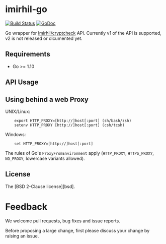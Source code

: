 imirhil-go
============

[![Build Status](https://travis-ci.org/keltia/imirhil-go.svg?branch=master)](https://travis-ci.org/keltia/imirhil-go)
[![GoDoc](http://godoc.org/github.com/keltia/imirhil-go?status.svg)](http://godoc.org/github.com/keltia/imirhil-go)

Go wrapper for [Imirhil/cryptcheck](https://tls.imirhil.fr/) API.  Currently v1 of the API is supported, v2 is not released or dicumented yet.

## Requirements

* Go >= 1.10

## API Usage


## Using behind a web Proxy

UNIX/Linux:

```
    export HTTP_PROXY=[http://]host[:port] (sh/bash/zsh)
    setenv HTTP_PROXY [http://]host[:port] (csh/tcsh)
```

Windows:

```
    set HTTP_PROXY=[http://]host[:port]
```

The rules of Go's `ProxyFromEnvironment` apply (`HTTP_PROXY`, `HTTPS_PROXY`, `NO_PROXY`, lowercase variants allowed).

## License

The [BSD 2-Clause license][bsd].

# Feedback

We welcome pull requests, bug fixes and issue reports.

Before proposing a large change, first please discuss your change by raising an issue.
